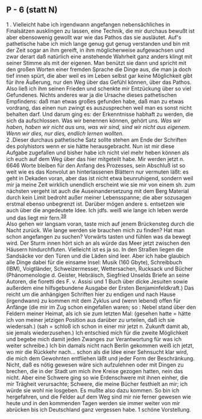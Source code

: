 ## P - 6 (statt N)
1 . Vielleicht habe ich irgendwann angefangen nebensächliches in Finalsätzen ausklingen zu lassen, eine Technik, die mir durchaus bewußt ist aber ebensowenig gewollt war wie das Pathos das sie ausläutet. Auf&#39;s pathetische habe ich mich lange genug gut genug verstanden und bin mit der Zeit sogar an ihm gereift, in ihm möglicherweise aufgewachsen und zwar derart daß natürlich eine anstehende Wahrheit ganz anders klingt mit seiner Stimme als mit der eigenen. Man benützt sie dann und spricht mit den großen Worten einer fremden Sprache die Dinge aus, die man ja doch tief innen spürt, die aber weil es im Leben selbst gar keine Möglichkeit gibt für ihre Äußerung, nur den Weg über das Gefühl können, über das Pathos. Also ließ ich ihm seinen Frieden und schenkte mir Entzückung über so viel Gefundenes. Nichts anderes war ja die Ursache dieses pathetischen Empfindens: daß man etwas großes gefunden habe, daß man zu etwas vordrang, das einen nun zwingt es auszusprechen weil man es sonst nicht behalten darf. Und darum ging es: der Erkenntnisse habhaft zu werden, die sich da aufschlossen. Was wir benennen können, gehört uns. *Was wir haben, haben wir nicht aus uns, was wir sind, sind wir nicht aus eigenem. Wenn wir dies, nur dies, endlich lernen wollten.*    
2 .Dieser durchaus pathetische Satz sollte stehen am Ende der Schriften des polyhistors wenn er sie hätte herausgebracht. Nun ist mir diese Aufgabe zugefallen und bisher habe ich nicht viel mehr heben können als ich euch auf dem Weg über das hier mitgeteilt habe. Mir werden jetzt n. 6646 Worte bleiben für den Anfang des Prozesses, sein Abschluß ist so weit wie es das Konvolut an hinterlassenen Blättern nur vermuten läßt: es geht in Dekaden voran, aber das ist nicht etwa beunruhigend, sondern weil mir ja meine Zeit wirklich unendlich erscheint wie sie mir von einem sh. zum nächsten vergeht ist auch die Auseinandersetzung mit dem Berg Material durch kein Limit bedroht außer meiner Lebensspanne; die aber sozusagen erstmal ebenso unbegrenzt ist. Darüber mögen andere s. entsetzen wie auch über die angedeutete Idee. Ich jdfs. weiß wie lange ich leben werde und das liegt mir fern.<sup><a id="ffn39" href="#fn39" class="footnote">39</a></sup>   
Also gehen wir langsam voran, taste mich auf jenem Brückensteg durch die Nacht zurück. Wie lange werden sie brauchen mich zu finden? Hat man schon angefangen zu suchen? Vorwärts tasten und fühlen was da bewegt wird. Der Sturm innen hört sich an als würde das Meer jetzt zwischen den Häusern hindurchfluten. Vielleicht ist es ja so. In den Straßen liegen die Sandsäcke vor den Türen und die Läden sind leer. Aber ich habe glaubich alle Dinge dabei für die einsame Insel: Musik (160 Gbyte), Schreibbuch (IBM), Voigtländer, Schweizermesser, Wettersachen, Rucksack und Bücher (Phänomenologie d. Geister, Hebräisch, Siegfried Unselds Briefe an seine Autoren, die fioretti des F. v. Assisi und 1 Buch über dicke Jesuiten sowie außerdem eine hilfsgebundene Ausgabe der Ersten Benjaminfeldkraft.) Das reicht um die anhängigen Schriften hier zu endigen und nach Hause (irgendwann) zu kommen mit dem Zyklus und (wenn lebend) offen für Anfänge (die mir im Zug schon eingefallen waren; so : Nebel stand über den Feldern meiner Heimat, als ich sie zum letzten Mal: (gesehen hatte = hätte ich von meiner jetzigen Position aus darüber zu urteilen, daß ich sie wiedersah.) (sah = schloß ich schon in einer mir jetzt n. Zukunft damit ab, sie jemals wiederzusehen.) Ich entschied mich für die zweite Möglichkeit und begebe mich damit jeden Zwanges zur Verantwortung für was ich weiter schreibe.) Ich bin damals nicht nach Berlin gekommen weiß ich jetzt, wo mir die Rückkehr nach... schon als die Idee einer Sehnsucht klar wird, die mich dem Gewohnten entfliehen läßt und jeder Form der Beschränkung. Nicht, daß es nötig gewesen wäre sich aufzulehnen oder mit Dingen zu brechen, die in der Stadt um mich ihre Kreise gezogen hatten, nein das nicht. Aber eine Schwere ging so wie Erdenschwere mit ihnen einher, die mir Trägheit verursachte; Schwere, die meine Bücher festhielt an mir; ich würde sie wohl nie losgeben. Es mußte also dazu kommen. So bin ich hergefahren, und die Felder auf dem Weg sind mir nie ferner gewesen wie heute und in den kommenden Tagen werden sie immer weiter von mir abrücken bis ich Deutschland ganz vergessen habe. 1 schöne Vorstellung.    
